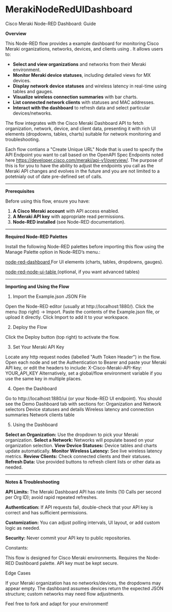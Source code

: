 # MerakiNodeRedUIDashboard

Cisco Meraki Node-RED Dashboard: Guide

**Overview**

This Node-RED flow provides a example dashboard for monitoring Cisco Meraki organizations, networks, devices, and clients using . It allows users to:

- **Select and view organizations** and networks from their Meraki environment.
- **Monitor Meraki device statuses**, including detailed views for MX devices.
- **Display network device statuses** and wireless latency in real-time using tables and gauges.
- **Visualize wireless connection summaries** with bar charts.
- **List connected network clients** with statuses and MAC addresses.
- **Interact with the dashboard** to refresh data and select particular devices/networks.

The flow integrates with the Cisco Meraki Dashboard API to fetch organization, network, device, and client data, presenting it with rich UI elements (dropdowns, tables, charts) suitable for network monitoring and troubleshooting.

Each flow contians a "Create Unique URL" Node that is used to specify the API Endpoint you want to call based on the OpenAPI Spec Endpoints noted here https://developer.cisco.com/meraki/api-v1/overview/. The purpose of this is for you to have the ability to adjust the endpoints you call as the Meraki API changes and evolves in the future and you are not limited to a potetnialy out of date pre-defined set of calls.

----------------------------------------------------------------------------------------------------------------------------------------------------------------------------------------------------------------------------------------

**Prerequisites**

Before using this flow, ensure you have:


1. **A Cisco Meraki account** with API access enabled.
2. **A Meraki API key** with appropriate read permissions.
3. **Node-RED installed** (see Node-RED documentation).

----------------------------------------------------------------------------------------------------------------------------------------------------------------------------------------------------------------------------------------

**Required Node-RED Palettes**

Install the following Node-RED palettes before importing this flow using the Manage Palette option in Node-RED’s menu.:

[node-red-dashboard
](https://flows.nodered.org/node/node-red-dashboard)
For UI elements (charts, tables, dropdowns, gauges).

[node-red-node-ui-table
](https://flows.nodered.org/node/node-red-node-ui-table) (optional, if you want advanced tables)

----------------------------------------------------------------------------------------------------------------------------------------------------------------------------------------------------------------------------------------

**Importing and Using the Flow**

1. Import the Example.json JSON File

Open the Node-RED editor (usually at http://localhost:1880/).
Click the menu (top right) → Import.
Paste the contents of the Example.json file, or upload it directly.
Click Import to add it to your workspace.

2. Deploy the Flow

Click the Deploy button (top right) to activate the flow.

3. Set Your Meraki API Key

Locate any http request nodes (labelled "Auth Token Header") in the flow.
Open each node and set the Authentication to Bearer and paste your Meraki API key, or edit the headers to include:
X-Cisco-Meraki-API-Key: YOUR_API_KEY
Alternatively, set a global/flow environment variable if you use the same key in multiple places.

4. Open the Dashboard

Go to http://localhost:1880/ui (or your Node-RED UI endpoint).
You should see the Demo Dashboard tab with sections for:
Organization and Network selectors
Device statuses and details
Wireless latency and connection summaries
Network clients table

5. Using the Dashboard

**Select an Organization:** Use the dropdown to pick your Meraki organization.
**Select a Network:** Networks will populate based on your organization selection.
**View Device Statuses:** Device tables and charts update automatically.
**Monitor Wireless Latency:** See live wireless latency metrics.
**Review Clients:** Check connected clients and their statuses.
**Refresh Data:** Use provided buttons to refresh client lists or other data as needed.

----------------------------------------------------------------------------------------------------------------------------------------------------------------------------------------------------------------------------------------

**Notes & Troubleshooting**

**API Limits:** The Meraki Dashboard API has rate limits (10 Calls per second per Org ID); avoid rapid repeated refreshes.

**Authentication:** If API requests fail, double-check that your API key is correct and has sufficient permissions.

**Customization:** You can adjust polling intervals, UI layout, or add custom logic as needed.

**Security:** Never commit your API key to public repositories.

Constants:

This flow is designed for Cisco Meraki environments.
Requires the Node-RED Dashboard palette.
API key must be kept secure.

Edge Cases

If your Meraki organization has no networks/devices, the dropdowns may appear empty.
The dashboard assumes devices return the expected JSON structure; custom networks may need flow adjustments.

Feel free to fork and adapt for your environment!
